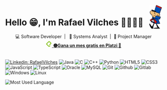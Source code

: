 <img align='right' src="images/sgtodd.png" alt="" width="40"/>
<h1>Hello 😁, I'm Rafael Vilches 🐱‍👤🤽‍♂️</h1>
<div align="center">
💻 Software Developer&nbsp;&nbsp;|&nbsp;&nbsp; 🔭 Systems Analyst&nbsp;&nbsp;|&nbsp;&nbsp;🚢 Project Manager 
</div>
<div align="center">
    <a href="https://platzi.com/r/leafar/" target="_blank">
        <img width="20" src="./images/platzi.png" alt="platzi logo" style="color:white">
        <b>🟡Gana un mes gratis en Platzi 🎁</b>
    </a>
</div>
<br>

[![Linkedin: RafaelVilches](https://img.shields.io/badge/-RafaelVilches-blue?style=flat-square&logo=Linkedin&logoColor=white&link=https://www.linkedin.com/in/rafael-vilches/)](https://www.linkedin.com/in/rafael-vilches/)
![Java](https://img.shields.io/badge/-Java-E34A86?style=flat-square&logo=java)
![C](https://img.shields.io/badge/C-gray.svg?style=flat-square&logo=c)
![C++](https://img.shields.io/badge/C++-blue.svg?style=flat-square&logo=c%2B%2B)
![Python](https://img.shields.io/badge/Python-black?style=flat-square&logo=python&logoColor=green)
![HTML5](https://img.shields.io/badge/html5-%23E34F26.svg?style=flat-square&logo=html5&logoColor=white)
![CSS3](https://img.shields.io/badge/css3-%231572B6.svg?style=flat-square&logo=css3&logoColor=white)
![JavaScript](https://img.shields.io/badge/JavaScript-323330?style=flat-square&logo=javascript&logoColor=F7DF1E)
![TypeScript](https://img.shields.io/badge/TypeScript-007ACC?style=flat-square&logo=typescript&logoColor=white)
![Oracle](https://img.shields.io/badge/-Oracle-F80000?style=flat-square&logo=oracle&logoColor=black)
![MySQL](https://img.shields.io/badge/-MySQL-005C84?style=flat-square&logo=mysql&logoColor=black)
![Git](https://img.shields.io/badge/Git-E44C30?style=flat-square&logo=git&logoColor=white)
![Github](https://img.shields.io/badge/GitHub-100000?style=flat-square&logo=github&logoColor=white)
![Gitlab](https://img.shields.io/badge/GitLab-330F63?style=flat-square&logo=gitlab&logoColor=white)
![Windows](https://img.shields.io/badge/Windows-0078D6?style=flat-square&logo=windows&logoColor=white)
![Linux](https://img.shields.io/badge/Linux-FCC624?style=flat-square&logo=linux&logoColor=black)

![Most Used Language](https://github-readme-stats-git-master-doguedogue.vercel.app/api/top-langs/?username=doguedogue&hide=SCSS,CSS,HTML,CSS,Jupyter%20Notebook,Vue,Dockerfile,Shell,Typescript&theme=dracula)
